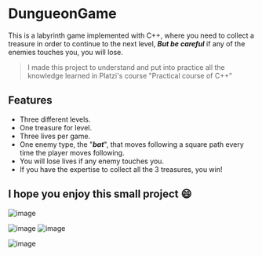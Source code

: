 # DungueonGame

This is a labyrinth game implemented with C++, where you need to collect a treasure in order to continue to the next level, _**But be careful**_ if any of the enemies touches you, you will lose.

> I made this project to understand and put into practice all the knowledge learned in Platzi's course "Practical course of C++"

## Features
- Three different levels.
- One treasure for level.
- Three lives per game.
- One enemy type, the "_**bat**_", that moves following a square path every time the player moves following. 
- You will lose lives if any enemy touches you.
- If you have the expertise to collect all the 3 treasures, you win!

## I hope you enjoy this small project 😄

![image](https://github.com/Punchfire/DungueonGame/assets/114454111/6ea24e95-69bb-46ec-8002-d5964ed836d7) 

![image](https://github.com/Punchfire/DungueonGame/assets/114454111/ea8f4514-9730-4843-8c2d-d3ff4375c55d) 
![image](https://github.com/Punchfire/DungueonGame/assets/114454111/e6874d2a-be1f-496f-a7e0-7ee932edc9af)


![image](https://github.com/Punchfire/DungueonGame/assets/114454111/7a50fd17-9fb8-40fc-aa85-894ed8765bf9)
